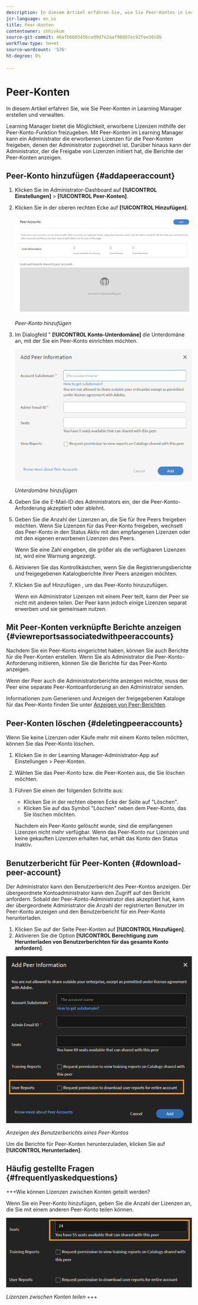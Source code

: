 ```yaml
---
description: In diesem Artikel erfahren Sie, wie Sie Peer-Konten in Learning Manager erstellen und verwalten.
jcr-language: en_us
title: Peer-Konten
contentowner: shhivkum
source-git-commit: 46afb6603456ced9d7e2aaf98d07ec92fee30c0b
workflow-type: tm+mt
source-wordcount: '576'
ht-degree: 0%

---
```




# Peer-Konten

In diesem Artikel erfahren Sie, wie Sie Peer-Konten in Learning Manager erstellen und verwalten.

Learning Manager bietet die Möglichkeit, erworbene Lizenzen mithilfe der Peer-Konto-Funktion freizugeben. Mit Peer-Konten im Learning Manager kann ein Administrator die erworbenen Lizenzen für die Peer-Konten freigeben, denen der Administrator zugeordnet ist. Darüber hinaus kann der Administrator, der die Freigabe von Lizenzen initiiert hat, die Berichte der Peer-Konten anzeigen.

## Peer-Konto hinzufügen {#addapeeraccount}

1. Klicken Sie im Administrator-Dashboard auf **[!UICONTROL Einstellungen]** > **[!UICONTROL Peer-Konten]**.
1. Klicken Sie in der oberen rechten Ecke auf **[!UICONTROL Hinzufügen]**.

   ![](assets/peeraccount.png)

   *Peer-Konto hinzufügen*

1. Im Dialogfeld &quot; **[!UICONTROL Konto-Unterdomäne]** die Unterdomäne an, mit der Sie ein Peer-Konto einrichten möchten.

   ![](assets/addpeer.png)

   *Unterdomäne hinzufügen*

1. Geben Sie die E-Mail-ID des Administrators ein, der die Peer-Konto-Anforderung akzeptiert oder ablehnt.
1. Geben Sie die Anzahl der Lizenzen an, die Sie für Ihre Peers freigeben möchten. Wenn Sie Lizenzen für das Peer-Konto freigeben, wechselt das Peer-Konto in den Status Aktiv mit den empfangenen Lizenzen oder mit den eigenen erworbenen Lizenzen des Peers.

   Wenn Sie eine Zahl eingeben, die größer als die verfügbaren Lizenzen ist, wird eine Warnung angezeigt.

1. Aktivieren Sie das Kontrollkästchen, wenn Sie die Registrierungsberichte und freigegebenen Katalogberichte Ihrer Peers anzeigen möchten.
1. Klicken Sie auf Hinzufügen , um das Peer-Konto hinzuzufügen.

   Wenn ein Administrator Lizenzen mit einem Peer teilt, kann der Peer sie nicht mit anderen teilen. Der Peer kann jedoch einige Lizenzen separat erwerben und sie gemeinsam nutzen.

## Mit Peer-Konten verknüpfte Berichte anzeigen {#viewreportsassociatedwithpeeraccounts}

Nachdem Sie ein Peer-Konto eingerichtet haben, können Sie auch Berichte für die Peer-Konten erstellen. Wenn Sie als Administrator die Peer-Konto-Anforderung initiieren, können Sie die Berichte für das Peer-Konto anzeigen.

Wenn der Peer auch die Administratorberichte anzeigen möchte, muss der Peer eine separate Peer-Kontoanforderung an den Administrator senden.

Informationen zum Generieren und Anzeigen der freigegebenen Kataloge für das Peer-Konto finden Sie unter [Anzeigen von Peer-Berichten](reports.md#main-pars_header_894271250).

## Peer-Konten löschen {#deletingpeeraccounts}

Wenn Sie keine Lizenzen oder Käufe mehr mit einem Konto teilen möchten, können Sie das Peer-Konto löschen.

1. Klicken Sie in der Learning Manager-Administrator-App auf Einstellungen > Peer-Konten.
1. Wählen Sie das Peer-Konto bzw. die Peer-Konten aus, die Sie löschen möchten.
1. Führen Sie einen der folgenden Schritte aus:

   * Klicken Sie in der rechten oberen Ecke der Seite auf &quot;Löschen&quot;.
   * Klicken Sie auf das Symbol &quot;Löschen&quot; neben dem Peer-Konto, das Sie löschen möchten.

   Nachdem ein Peer-Konto gelöscht wurde, sind die empfangenen Lizenzen nicht mehr verfügbar. Wenn das Peer-Konto nur Lizenzen und keine gekauften Lizenzen erhalten hat, erhält das Konto den Status Inaktiv.

## Benutzerbericht für Peer-Konten {#download-peer-account}

Der Administrator kann den Benutzerbericht des Peer-Kontos anzeigen. Der übergeordnete Kontoadministrator kann den Zugriff auf den Bericht anfordern. Sobald der Peer-Konto-Administrator dies akzeptiert hat, kann der übergeordnete Administrator die Anzahl der registrierten Benutzer im Peer-Konto anzeigen und den Benutzerbericht für ein Peer-Konto herunterladen.

1. Klicken Sie auf der Seite Peer-Konten auf **[!UICONTROL Hinzufügen]**.
1. Aktivieren Sie die Option **[!UICONTROL Berechtigung zum Herunterladen von Benutzerberichten für das gesamte Konto anfordern]**.

![](assets/image034.png)

*Anzeigen des Benutzerberichts eines Peer-Kontos*

Um die Berichte für Peer-Konten herunterzuladen, klicken Sie auf **[!UICONTROL Herunterladen]**.

## Häufig gestellte Fragen {#frequentlyaskedquestions}

+++Wie können Lizenzen zwischen Konten geteilt werden?

Wenn Sie ein Peer-Konto hinzufügen, geben Sie die Anzahl der Lizenzen an, die Sie mit einem anderen Peer-Konto teilen können.

![](assets/share-seats.png)

*Lizenzen zwischen Konten teilen*
+++
